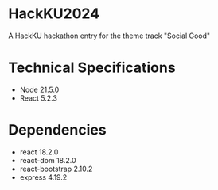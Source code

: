 # HackKU2024
A HackKU hackathon entry for the theme track "Social Good"



# Technical Specifications
* Node 21.5.0
* React 5.2.3

# Dependencies
* react 18.2.0
* react-dom 18.2.0
* react-bootstrap 2.10.2
* express 4.19.2
